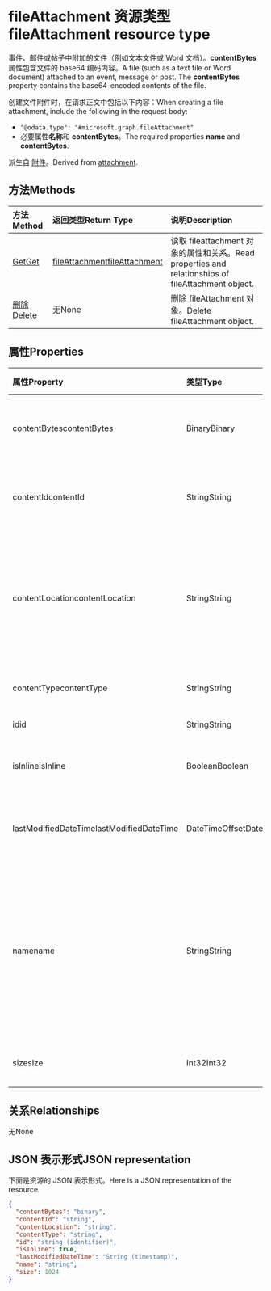 # <a name="fileattachment-resource-type"></a><span data-ttu-id="712d0-101">fileAttachment 资源类型</span><span class="sxs-lookup"><span data-stu-id="712d0-101">fileAttachment resource type</span></span>

<span data-ttu-id="712d0-p101">事件、邮件或帖子中附加的文件（例如文本文件或 Word 文档）。**contentBytes** 属性包含文件的 base64 编码内容。</span><span class="sxs-lookup"><span data-stu-id="712d0-p101">A file (such as a text file or Word document) attached to an event, message or post. The  **contentBytes** property contains the base64-encoded contents of the file.</span></span>  

<span data-ttu-id="712d0-104">创建文件附件时，在请求正文中包括以下内容：</span><span class="sxs-lookup"><span data-stu-id="712d0-104">When creating a file attachment, include the following in the request body:</span></span>

* `"@odata.type": "#microsoft.graph.fileAttachment"`
* <span data-ttu-id="712d0-105">必要属性**名称**和 **contentBytes**。</span><span class="sxs-lookup"><span data-stu-id="712d0-105">The required properties **name** and **contentBytes**.</span></span>

<span data-ttu-id="712d0-106">派生自 [附件](attachment.md)。</span><span class="sxs-lookup"><span data-stu-id="712d0-106">Derived from [attachment](attachment.md).</span></span>

## <a name="methods"></a><span data-ttu-id="712d0-107">方法</span><span class="sxs-lookup"><span data-stu-id="712d0-107">Methods</span></span>

| <span data-ttu-id="712d0-108">方法</span><span class="sxs-lookup"><span data-stu-id="712d0-108">Method</span></span>       | <span data-ttu-id="712d0-109">返回类型</span><span class="sxs-lookup"><span data-stu-id="712d0-109">Return Type</span></span>  |<span data-ttu-id="712d0-110">说明</span><span class="sxs-lookup"><span data-stu-id="712d0-110">Description</span></span>|
|:---------------|:--------|:----------|
|[<span data-ttu-id="712d0-111">Get</span><span class="sxs-lookup"><span data-stu-id="712d0-111">Get</span></span>](../api/attachment_get.md) | [<span data-ttu-id="712d0-112">fileAttachment</span><span class="sxs-lookup"><span data-stu-id="712d0-112">fileAttachment</span></span>](fileattachment.md) |<span data-ttu-id="712d0-113">读取 fileattachment 对象的属性和关系。</span><span class="sxs-lookup"><span data-stu-id="712d0-113">Read properties and relationships of fileAttachment object.</span></span>|
|[<span data-ttu-id="712d0-114">删除</span><span class="sxs-lookup"><span data-stu-id="712d0-114">Delete</span></span>](../api/attachment_delete.md) | <span data-ttu-id="712d0-115">无</span><span class="sxs-lookup"><span data-stu-id="712d0-115">None</span></span> |<span data-ttu-id="712d0-116">删除 fileAttachment 对象。</span><span class="sxs-lookup"><span data-stu-id="712d0-116">Delete fileAttachment object.</span></span> |

## <a name="properties"></a><span data-ttu-id="712d0-117">属性</span><span class="sxs-lookup"><span data-stu-id="712d0-117">Properties</span></span>
| <span data-ttu-id="712d0-118">属性</span><span class="sxs-lookup"><span data-stu-id="712d0-118">Property</span></span>     | <span data-ttu-id="712d0-119">类型</span><span class="sxs-lookup"><span data-stu-id="712d0-119">Type</span></span>   |<span data-ttu-id="712d0-120">说明</span><span class="sxs-lookup"><span data-stu-id="712d0-120">Description</span></span>|
|:---------------|:--------|:----------|
|<span data-ttu-id="712d0-121">contentBytes</span><span class="sxs-lookup"><span data-stu-id="712d0-121">contentBytes</span></span>|<span data-ttu-id="712d0-122">Binary</span><span class="sxs-lookup"><span data-stu-id="712d0-122">Binary</span></span>|<span data-ttu-id="712d0-123">文件的 Base64 编码内容。</span><span class="sxs-lookup"><span data-stu-id="712d0-123">The base64-encoded contents of the file.</span></span>|
|<span data-ttu-id="712d0-124">contentId</span><span class="sxs-lookup"><span data-stu-id="712d0-124">contentId</span></span>|<span data-ttu-id="712d0-125">String</span><span class="sxs-lookup"><span data-stu-id="712d0-125">String</span></span>|<span data-ttu-id="712d0-126">获取 Exchange 存储中的附件 ID。</span><span class="sxs-lookup"><span data-stu-id="712d0-126">The ID of the attachment in the Exchange store.</span></span>|
|<span data-ttu-id="712d0-127">contentLocation</span><span class="sxs-lookup"><span data-stu-id="712d0-127">contentLocation</span></span>|<span data-ttu-id="712d0-128">String</span><span class="sxs-lookup"><span data-stu-id="712d0-128">String</span></span>|<span data-ttu-id="712d0-129">对应于附件内容所在位置的统一资源标识符 (URI)。</span><span class="sxs-lookup"><span data-stu-id="712d0-129">The Uniform Resource Identifier (URI) that corresponds to the location of the content of the attachment.</span></span>|
|<span data-ttu-id="712d0-130">contentType</span><span class="sxs-lookup"><span data-stu-id="712d0-130">contentType</span></span>|<span data-ttu-id="712d0-131">String</span><span class="sxs-lookup"><span data-stu-id="712d0-131">String</span></span>|<span data-ttu-id="712d0-132">附件的内容类型。</span><span class="sxs-lookup"><span data-stu-id="712d0-132">The content type of the attachment.</span></span>|
|<span data-ttu-id="712d0-133">id</span><span class="sxs-lookup"><span data-stu-id="712d0-133">id</span></span>|<span data-ttu-id="712d0-134">String</span><span class="sxs-lookup"><span data-stu-id="712d0-134">String</span></span>|<span data-ttu-id="712d0-135">附件 ID。</span><span class="sxs-lookup"><span data-stu-id="712d0-135">The attachment ID.</span></span>|
|<span data-ttu-id="712d0-136">isInline</span><span class="sxs-lookup"><span data-stu-id="712d0-136">isInline</span></span>|<span data-ttu-id="712d0-137">Boolean</span><span class="sxs-lookup"><span data-stu-id="712d0-137">Boolean</span></span>|<span data-ttu-id="712d0-138">如果是内嵌附件则设置为 true。</span><span class="sxs-lookup"><span data-stu-id="712d0-138">Set to true if this is an inline attachment.</span></span>|
|<span data-ttu-id="712d0-139">lastModifiedDateTime</span><span class="sxs-lookup"><span data-stu-id="712d0-139">lastModifiedDateTime</span></span>|<span data-ttu-id="712d0-140">DateTimeOffset</span><span class="sxs-lookup"><span data-stu-id="712d0-140">DateTimeOffset</span></span>|<span data-ttu-id="712d0-141">上次修改附件的日期和时间。</span><span class="sxs-lookup"><span data-stu-id="712d0-141">The date and time when the attachment was last modified.</span></span>|
|<span data-ttu-id="712d0-142">name</span><span class="sxs-lookup"><span data-stu-id="712d0-142">name</span></span>|<span data-ttu-id="712d0-143">String</span><span class="sxs-lookup"><span data-stu-id="712d0-143">String</span></span>|<span data-ttu-id="712d0-144">表示显示在表示嵌入的附件的图标下方的文本的名称。该名称不必是实际的文件名。</span><span class="sxs-lookup"><span data-stu-id="712d0-144">The name representing the text that is displayed below the icon representing the embedded attachment.This does not need to be the actual file name.</span></span>|
|<span data-ttu-id="712d0-145">size</span><span class="sxs-lookup"><span data-stu-id="712d0-145">size</span></span>|<span data-ttu-id="712d0-146">Int32</span><span class="sxs-lookup"><span data-stu-id="712d0-146">Int32</span></span>|<span data-ttu-id="712d0-147">附件大小，以字节为单位。</span><span class="sxs-lookup"><span data-stu-id="712d0-147">The size in bytes of the attachment.</span></span>|

## <a name="relationships"></a><span data-ttu-id="712d0-148">关系</span><span class="sxs-lookup"><span data-stu-id="712d0-148">Relationships</span></span>
<span data-ttu-id="712d0-149">无</span><span class="sxs-lookup"><span data-stu-id="712d0-149">None</span></span>


## <a name="json-representation"></a><span data-ttu-id="712d0-150">JSON 表示形式</span><span class="sxs-lookup"><span data-stu-id="712d0-150">JSON representation</span></span>

<span data-ttu-id="712d0-151">下面是资源的 JSON 表示形式。</span><span class="sxs-lookup"><span data-stu-id="712d0-151">Here is a JSON representation of the resource</span></span>

<!-- {
  "blockType": "resource",
  "optionalProperties": [

  ],
  "@odata.type": "microsoft.graph.fileAttachment"
}-->

```json
{
  "contentBytes": "binary",
  "contentId": "string",
  "contentLocation": "string",
  "contentType": "string",
  "id": "string (identifier)",
  "isInline": true,
  "lastModifiedDateTime": "String (timestamp)",
  "name": "string",
  "size": 1024
}

```

<!-- uuid: 8fcb5dbc-d5aa-4681-8e31-b001d5168d79
2015-10-25 14:57:30 UTC -->
<!-- {
  "type": "#page.annotation",
  "description": "fileAttachment resource",
  "keywords": "",
  "section": "documentation",
  "tocPath": ""
}-->
